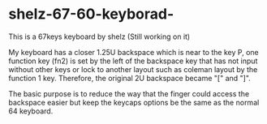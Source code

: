 # shelz-67-60-keyborad-
This is a 67keys keyboard by shelz
(Still working on it)

My keyboard has a closer 1.25U backspace which is near to the key P, one function key (fn2) is set by the left of the backspace key that has not input without other keys or lock to another layout such as coleman layout by the function 1 key. Therefore, the original 2U backspace became "[" and "]".



The basic purpose is to reduce the way that the finger could access the backspace easier but keep the keycaps options be the same as the normal 64 keyboard.
